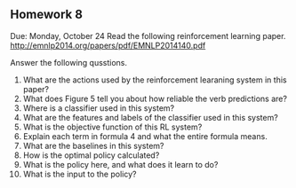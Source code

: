 Homework 8
--

Due: Monday, October 24
Read the following reinforcement learning paper.  http://emnlp2014.org/papers/pdf/EMNLP2014140.pdf

Answer the following qusstions.

1.  What are the actions used by the reinforcement learaning system in this paper?
1.  What does Figure 5 tell you about how reliable the verb predictions are?
1.  Where is a classifier used in this system?
1.  What are the features and labels of the classifier used in this system?
1.  What is the objective function of this RL system?
1.  Explain each term in formula 4 and what the entire formula means.
1.  What are the baselines in this system?
1.  How is the optimal policy calculated?
1.  What is the policy here, and what does it learn to do?
1.  What is the input to the policy?
